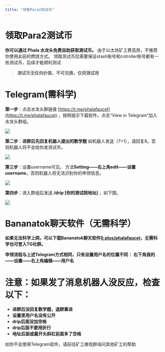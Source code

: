 ```yaml
---
title: "领取Para2测试币"
---
```


# 领取Para2测试币

**你可以通过 Phala 水龙头免费自助获取测试币。** 由于以太坊矿工费高昂，不推荐你使用此前的燃烧方式。
领取测试币后需要保证stash账号和cntroller账号都有一些测试币，后续才能顺利测试

> **测试币无任何价值，不可兑换，仅供测试用**

# Telegram(需科学)

**第一步**：点击水龙头群链接 [https://t.me/phalafaucet](https://t.me/phalafaucet) ，按照提示下载软件。点击“View in Telegram”加入水龙头群组。

![](/images/docs/khala-mining/faucet-1.png)

**第二步**：**进群后先回复机器人提出的数学题**
如机器人发送（7+1），请回复8。否则机器人将不会给你发测试币。

![](/images/docs/khala-mining/faucet-2.png)

**第三步**：设置username可见。
方法**Setting——右上角edit——设置username**。否则机器人将无法识别你的申领信息。

![](/images/docs/khala-mining/faucet-3.png)

**第四步**：进入群组后发送  **/drip [你的测试网地址]** ，如下图。

![](/images/docs/khala-mining/faucet-4.png)

# Bananatok聊天软件（无需科学）
**如果无法科学上网，可以下载Bananatok聊天软件**[**0.plus/phalafaucet**](https://0.plus/phalafaucet)**，无需科学也可登入TG社群。**
​

**申领流程与上述Telegram方式相同，只有设置用户名的位置不同：**
**右下角我的——设置——右上角编辑——用户名**
**​**

# **注意：如果发了消息机器人没反应，检查以下：**

- **进群后没回复数学题，退群重进**
- **设置里用户名没有公开**
- **drip后面没加空格**
- **drip后面不要用折行**
- **地址后面或最开头斜杠前面多了空格**

如你不会使用Telegram软件，请前往矿工微信群询问其他矿工的帮助

<!-- The difference between Para-2 Testnet and Khala is the underlying relaychain, which should be opaque to the miners. -->
